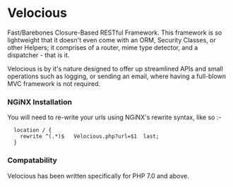 # Velocious
Fast/Barebones Closure-Based RESTful Framework.  This framework is so lightweight that it doesn't even come with an ORM, Security Classes, or other Helpers; it comprises of a router, mime type detector, and a dispatcher - that is it.

Velocious is by it's nature designed to offer up streamlined APIs and small operations such as logging, or sending an email, where having a full-blown MVC framework is not required.

### NGiNX Installation
You will need to re-write your urls using NGiNX's rewrite syntax, like so :-

      location / {
        rewrite ^(.*)$   Velocious.php?url=$1  last;
      }

### Compatability
Velocious has been written specifically for PHP 7.0 and above.
